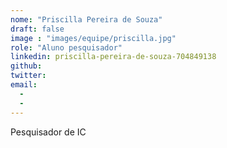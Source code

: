 ```yaml
---
nome: "Priscilla Pereira de Souza"
draft: false
image : "images/equipe/priscilla.jpg"
role: "Aluno pesquisador"
linkedin: priscilla-pereira-de-souza-704849138
github: 
twitter: 
email:
  - 
  - 
---
```

Pesquisador de IC


